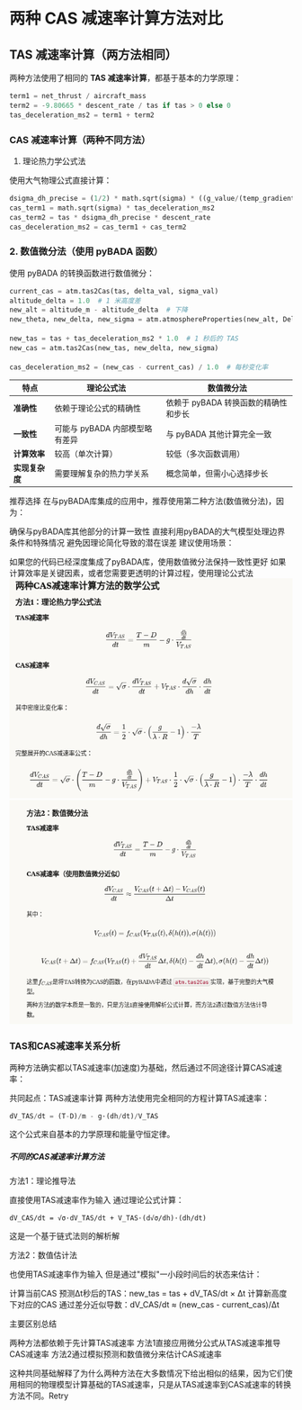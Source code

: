 # 两种 CAS 减速率计算方法对比

## TAS 减速率计算（两方法相同）

两种方法使用了相同的 **TAS 减速率计算**，都基于基本的力学原理：

```python
term1 = net_thrust / aircraft_mass
term2 = -9.80665 * descent_rate / tas if tas > 0 else 0
tas_deceleration_ms2 = term1 + term2
```

### CAS 减速率计算（两种不同方法）
1. 理论热力学公式法

使用大气物理公式直接计算：
```python
dsigma_dh_precise = (1/2) * math.sqrt(sigma) * ((g_value/(temp_gradient * R_value)) - 1) * (-temp_gradient/temp)
cas_term1 = math.sqrt(sigma) * tas_deceleration_ms2
cas_term2 = tas * dsigma_dh_precise * descent_rate
cas_deceleration_ms2 = cas_term1 + cas_term2
```

### 2. 数值微分法（使用 pyBADA 函数）

使用 pyBADA 的转换函数进行数值微分：
```python
current_cas = atm.tas2Cas(tas, delta_val, sigma_val)
altitude_delta = 1.0  # 1 米高度差
new_alt = altitude_m - altitude_delta  # 下降
new_theta, new_delta, new_sigma = atm.atmosphereProperties(new_alt, DeltaTemp)

new_tas = tas + tas_deceleration_ms2 * 1.0  # 1 秒后的 TAS
new_cas = atm.tas2Cas(new_tas, new_delta, new_sigma)

cas_deceleration_ms2 = (new_cas - current_cas) / 1.0  # 每秒变化率

```

| 特点        | 理论公式法               | 数值微分法                  |
| --------- | ------------------- | ---------------------- |
| **准确性**   | 依赖于理论公式的精确性         | 依赖于 pyBADA 转换函数的精确性和步长 |
| **一致性**   | 可能与 pyBADA 内部模型略有差异 | 与 pyBADA 其他计算完全一致      |
| **计算效率**  | 较高（单次计算）            | 较低（多次函数调用）             |
| **实现复杂度** | 需要理解复杂的热力学关系        | 概念简单，但需小心选择步长          |

推荐选择
在与pyBADA库集成的应用中，推荐使用第二种方法(数值微分法)，因为：

确保与pyBADA库其他部分的计算一致性
直接利用pyBADA的大气模型处理边界条件和特殊情况
避免因理论简化导致的潜在误差
建议使用场景：

如果您的代码已经深度集成了pyBADA库，使用数值微分法保持一致性更好
如果计算效率是关键因素，或者您需要更透明的计算过程，使用理论公式法
![alt text](be146a4b-10f4-41a2-ad62-64069dd7cf9a.png)
![alt text](8d30ce0d-610e-4971-b62b-1c0026210afb.png)

### TAS和CAS减速率关系分析
两种方法确实都以TAS减速率(加速度)为基础，然后通过不同途径计算CAS减速率：


共同起点：TAS减速率计算
两种方法使用完全相同的方程计算TAS减速率：
```python
dV_TAS/dt = (T-D)/m - g·(dh/dt)/V_TAS
```
这个公式来自基本的力学原理和能量守恒定律。
##### 不同的CAS减速率计算方法
方法1：理论推导法

直接使用TAS减速率作为输入
通过理论公式计算：
```
dV_CAS/dt = √σ·dV_TAS/dt + V_TAS·(d√σ/dh)·(dh/dt)
```
这是一个基于链式法则的解析解

方法2：数值估计法

也使用TAS减速率作为输入
但是通过"模拟"一小段时间后的状态来估计：

计算当前CAS
预测Δt秒后的TAS：new_tas = tas + dV_TAS/dt × Δt
计算新高度下对应的CAS
通过差分近似导数：dV_CAS/dt ≈ (new_cas - current_cas)/Δt

主要区别总结

两种方法都依赖于先计算TAS减速率
方法1直接应用微分公式从TAS减速率推导CAS减速率
方法2通过模拟预测和数值微分来估计CAS减速率

这种共同基础解释了为什么两种方法在大多数情况下给出相似的结果，因为它们使用相同的物理模型计算基础的TAS减速率，只是从TAS减速率到CAS减速率的转换方法不同。Retry